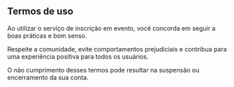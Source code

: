 ## Termos de uso

Ao utilizar o serviço de inscrição em evento, você concorda em seguir a boas práticas e bom senso.

Respeite a comunidade, evite comportamentos prejudiciais e contribua para uma experiência positiva para todos os usuários.

O não cumprimento desses termos pode resultar na suspensão ou encerramento da sua conta.
